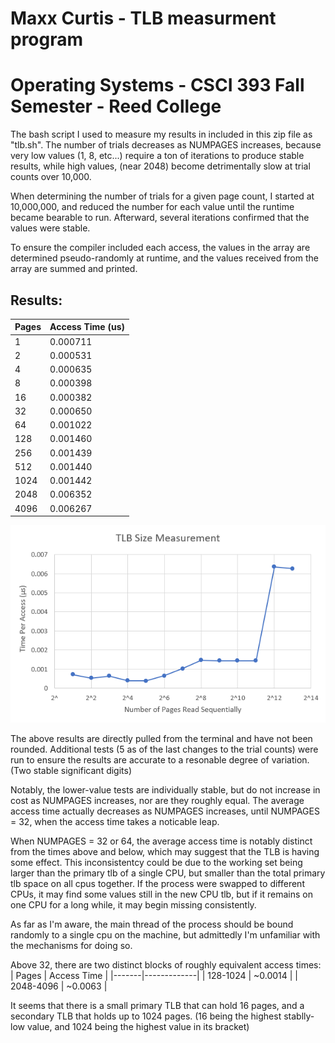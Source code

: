 # Maxx Curtis - TLB measurment program
# Operating Systems - CSCI 393 Fall Semester - Reed College

The bash script I used to measure my results in included in this zip
file as "tlb.sh".
The number of trials decreases as NUMPAGES increases, because very 
low values (1, 8, etc...) require a ton of iterations to produce 
stable results, while high values, (near 2048) become detrimentally
slow at trial counts over 10,000.

When determining the number of trials for a given page count, I
started at 10,000,000, and reduced the number for each value
until the runtime became bearable to run. Afterward, several
iterations confirmed that the values were stable.

To ensure the compiler included each access, the values in the
array are determined pseudo-randomly at runtime, and the values
received from the array are summed and printed.



## Results:
| Pages | Access Time (us) |
|--------|-------------------|
| 1 | 0.000711 |
| 2 | 0.000531 |
| 4 | 0.000635 |
| 8 | 0.000398 |
| 16 | 0.000382 |
| 32 | 0.000650 |
| 64 | 0.001022 |
| 128 | 0.001460 |
| 256 | 0.001439 |
| 512 | 0.001440 |
| 1024 | 0.001442 |
| 2048 | 0.006352 |
| 4096 | 0.006267 |

![](tlb.png)


The above results are directly pulled from the terminal and have 
not been rounded. Additional tests (5 as of the last changes to 
the trial counts) were run to ensure the results are accurate to 
a resonable degree of variation.
(Two stable significant digits)

Notably, the lower-value tests are individually stable, but do not
increase in cost as NUMPAGES increases, nor are they roughly equal.
The average access time actually decreases as NUMPAGES increases,
until NUMPAGES = 32, when the access time takes a noticable leap.

When NUMPAGES = 32 or 64, the average access time is notably distinct
from the times above and below, which may suggest that the TLB
is having some effect. This inconsistentcy could be due to the working
set being larger than the primary tlb of a single CPU, but smaller than
the total primary tlb space on all cpus together. If the process were
swapped to different CPUs, it may find some values still in the new CPU
tlb, but if it remains on one CPU for a long while, it may begin 
missing consistently.

As far as I'm aware, the main thread of the process should be bound
randomly to a single cpu on the machine, but admittedly I'm unfamiliar
with the mechanisms for doing so.

Above 32, there are two distinct blocks of roughly equivalent
access times:
| Pages | Access Time |
|-------|-------------|
| 128-1024 |  ~0.0014 |
| 2048-4096 | ~0.0063 |

It seems that there is a small primary TLB that can hold 16 pages,
and a secondary TLB that holds up to 1024 pages.
(16 being the highest stablly-low value, and 1024 being the highest value in its bracket)
